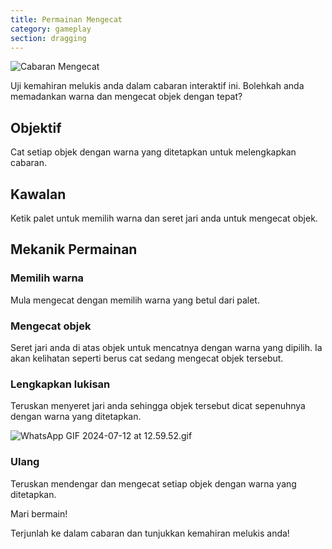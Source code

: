 ```yaml
---
title: Permainan Mengecat
category: gameplay
section: dragging
---
```

![Cabaran Mengecat](https://help.studycat.com/hc/article_attachments/34823177517721)

Uji kemahiran melukis anda dalam cabaran interaktif ini. Bolehkah anda memadankan warna dan mengecat objek dengan tepat?

## Objektif

Cat setiap objek dengan warna yang ditetapkan untuk melengkapkan cabaran.

## Kawalan

Ketik palet untuk memilih warna dan seret jari anda untuk mengecat objek.

## Mekanik Permainan

### Memilih warna

Mula mengecat dengan memilih warna yang betul dari palet.

### Mengecat objek

Seret jari anda di atas objek untuk mencatnya dengan warna yang dipilih. Ia akan kelihatan seperti berus cat sedang mengecat objek tersebut.

### Lengkapkan lukisan

Teruskan menyeret jari anda sehingga objek tersebut dicat sepenuhnya dengan warna yang ditetapkan.

![WhatsApp GIF 2024-07-12 at 12.59.52.gif](https://help.studycat.com/hc/article_attachments/34967665665945)

### Ulang

Teruskan mendengar dan mengecat setiap objek dengan warna yang ditetapkan.

Mari bermain!

Terjunlah ke dalam cabaran dan tunjukkan kemahiran melukis anda!